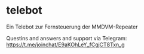 # telebot
Ein Telebot zur Fernsteuerung der MMDVM-Repeater

Questins and answers and support via Telegram:
https://t.me/joinchat/E9aKOhLeY_fCgjCT8Txn_g
